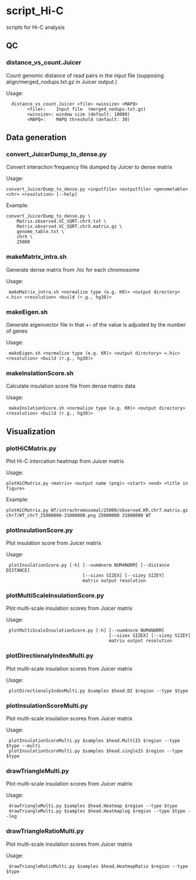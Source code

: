 # script_Hi-C
scripts for Hi-C analysis

## QC
### distance_vs_count.Juicer
Count genomic distance of read pairs in the input file (supposing align/merged_nodups.txt.gz in Juicer output.)

Usage: 

      distance_vs_count.Juicer <file> <winsize> <MAPQ>
            <file>:    Input file  (merged_nodups.txt.gz)
            <winsize>: window size (default: 10000)
            <MAPQ>:    MAPQ threshold (default: 30)

## Data generation
### convert_JuicerDump_to_dense.py
Convert interaction frequency file dumped by Juicer to dense matrix

Usage: 

    convert_JuicerDump_to_dense.py <inputfile> <outputfile> <genometable> <chr> <resolution> [--help]

Example:

    convert_JuicerDump_to_dense.py \
        Matrix.observed.VC_SQRT.chrX.txt \
        Matrix.observed.VC_SQRT.chrX.matrix.gz \
        genome_table.txt \
        chrX \
        25000


### makeMatrix_intra.sh
Generate dense matrix from .hic for each chromosome

Usage:

     makeMatrix_intra.sh <normalize type (e.g. KR)> <output directory> <.hic> <resolution> <build (r.g., hg38)>

### makeEigen.sh
Generate eigenvector file in that +- of the value is adjusted by the number of genes

Usage:

     makeEigen.sh <normalize type (e.g. KR)> <output directory> <.hic> <resolution> <build (r.g., hg38)>

### makeInslationScore.sh
Calculate insulation score file from dense matrix data

Usage:

     makeInslationScore.sh <normalize type (e.g. KR)> <output directory> <resolution> <build (r.g., hg38)>

## Visualization
### plotHiCMatrix.py
Plot Hi-C intercation heatmap from Juicer matrix

Usage:

    plotHiCMatrix.py <matrix> <output name (png)> <start> <end> <title in figure>

Example: 

    plotHiCMatrix.py WT/intrachromosomal/25000/observed.KR.chr7.matrix.gz chr7/WT_chr7_25000000-31000000.png 25000000 31000000 WT
                                 
### plotInsulationScore.py
Plot insulation score from Juicer matrix

Usage:

     plotInsulationScore.py [-h] [--num4norm NUM4NORM] [--distance DISTANCE]
                                 [--sizex SIZEX] [--sizey SIZEY]
                                 matrix output resolution

### plotMultiScaleInsulationScore.py
Plot multi-scale insulation scores from Juicer matrix

Usage:

     plotMultiScaleInsulationScore.py [-h] [--num4norm NUM4NORM]
                                           [--sizex SIZEX] [--sizey SIZEY]
                                           matrix output resolution


### plotDirectionalyIndexMulti.py
Plot multi-scale insulation scores from Juicer matrix

Usage:

     plotDirectionalyIndexMulti.py $samples $head.DI $region --type $type
### plotInsulationScoreMulti.py
Plot multi-scale insulation scores from Juicer matrix

Usage:

     plotInsulationScoreMulti.py $samples $head.MultiIS $region --type $type --multi
     plotInsulationScoreMulti.py $samples $head.singleIS $region --type $type
### drawTriangleMulti.py
Plot multi-scale insulation scores from Juicer matrix

Usage:

     drawTriangleMulti.py $samples $head.Heatmap $region --type $type
     drawTriangleMulti.py $samples $head.Heatmaplog $region --type $type --log
### drawTriangleRatioMulti.py 
Plot multi-scale insulation scores from Juicer matrix

Usage:

     drawTriangleRatioMulti.py $samples $head.HeatmapRatio $region --type $type
